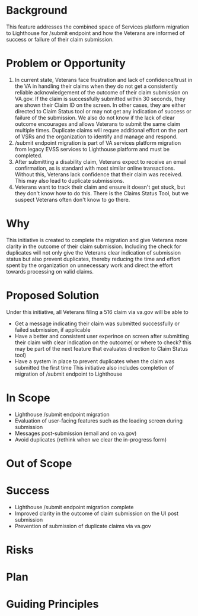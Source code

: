 # Background
This feature addresses the combined space of Services platform migration to Lighthouse for /submit endpoint and how the Veterans are informed of success or failure of their claim submission.

# Problem or Opportunity
1. In current state, Veterans face frustration and lack of confidence/trust in the VA in handling their claims when they do not get a consistently reliable acknowledgement of the outcome of their claim submission on VA.gov. If the claim is successfully submitted within 30 seconds, they are shown their Claim ID on the screen. In other cases, they are either directed to Claim Status tool or may not get any indication of success or failure of the submission. We also do not know if the lack of clear outcome encourages and allows Veterans to submit the same claim multiple times. Duplicate claims will requre additional effort on the part of VSRs and the organization to identify and manage and respond.     
2. /submit endpoint migration is part of VA services platform migration from legacy EVSS services to Lighthouse platform and must be completed.
3. After submitting a disability claim, Veterans expect to receive an email confirmation, as is standard with most similar online transactions. Without this, Veterans lack confidence that their claim was received. This may also lead to duplicate submissions.
4. Veterans want to track their claim and ensure it doesn't get stuck, but they don't know how to do this. There is the Claims Status Tool, but we suspect Veterans often don't know to go there.

# Why
This initiative is created to complete the migration and give Veterans more clarity in the outcome of their claim submission. Including the check for duplicates will not only give the Veterans clear indication of submission status but also prevent duplicates, thereby reducing the time and effort spent by the organization on unnecessary work and direct the effort towards processing on valid claims.

# Proposed Solution
Under this initiative, all Veterans filing a 516 claim via va.gov will be able to
 - Get a message indicating their claim was submitted successfully or failed submission, if applicable
 - Have a better and consistent user experince on screen after submitting their claim with clear indication on the outcome( or where to check? this may be part of the next feature that evaluates direction to Claim Status tool)
 - Have a system in place to prevent duplicates when the claim was submitted the first time
This initiative also includes completion of migration of /submit endpoint to Lighthouse

# In Scope
- Lighthouse /submit endpoint migration
- Evaluation of user-facing features such as the loading screen during submission
- Messages post-submission (email and on va.gov)
- Avoid duplicates (rethink when we clear the in-progress form)
  
# Out of Scope
 

# Success
- Lighthouse /submit endpoint migration complete
- Improved clarity in the outcome of claim submission on the UI post submission 
- Prevention of submission of duplicate claims via va.gov
  
# Risks

# Plan

# Guiding Principles
